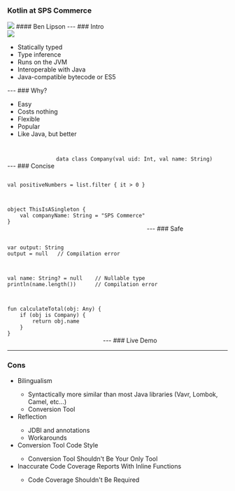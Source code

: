 ### Kotlin at SPS Commerce
<img src="https://avatars0.githubusercontent.com/u/1446536?s=400&v=4" style="border:none; box-shadow: 0 0 0px rgba(0, 0, 0, 0);background:rgba(255, 255, 255, 0);"/>
#### Ben Lipson
---
### Intro
<div class="fragment">
    <img src="https://algeria20.com/wp-content/uploads/2017/11/jet.png" style="border:none; box-shadow: 0 0 0px rgba(0, 0, 0, 0);background:rgba(255, 255, 255, 0);">
    <ul>
        <li class="fragment">Statically typed</li>
        <li class="fragment">Type inference</li>
        <li class="fragment">Runs on the JVM</li>
        <li class="fragment">Interoperable with Java</li>
        <li class="fragment">Java-compatible bytecode or ES5</li>
    </ul>
</div>
---
### Why?
<ul style="margin-left: 0%">
    <li class="fragment">Easy</li>
    <li class="fragment">Costs nothing</li>
    <li class="fragment">Flexible</li>
    <li class="fragment">Popular</li>
    <li class="fragment">Like Java, but better</li>
</ul>
---
### Concise
<pre class="fragment" style="display:inline-block; width: auto"><code data-trim data-noescape>
data class Company(val uid: Int, val name: String)
</code></pre>
<pre class="fragment" style="display:inline-block; width: auto"><code data-trim data-noescape>
val positiveNumbers = list.filter { it > 0 }
</code></pre>
<pre class="fragment" style="display:inline-block; width: auto"><code data-trim data-noescape>
object ThisIsASingleton {
    val companyName: String = "SPS Commerce"
}
</code></pre>
---
### Safe
<pre class="fragment" style="display:inline-block; width: auto"><code data-trim data-noescape>
var output: String
output = null   // Compilation error
</code></pre>
<pre class="fragment" style="display:inline-block; width: auto"><code data-trim data-noescape>
val name: String? = null    // Nullable type
println(name.length())      // Compilation error
</code></pre>
<pre class="fragment" style="display:inline-block; width: auto"><code data-trim data-noescape>
fun calculateTotal(obj: Any) {
    if (obj is Company) {
        return obj.name
    }
}
</code></pre>
---
### Live Demo

---
### Cons
<ul style="margin-left: 0%">
    <li class="fragment">Bilingualism</li>
    <ul>
        <li class="fragment">Syntactically  more similar than most Java libraries (Vavr, Lombok, Camel, etc...)</li>
        <li class="fragment">Conversion Tool</li>
    </ul>
    <li class="fragment">Reflection</li>
    <ul>
        <li class="fragment">JDBI and annotations</li>
        <li class="fragment">Workarounds</li>
    </ul>
    <li class="fragment">Conversion Tool Code Style</li>
    <ul>
        <li class="fragment">Conversion Tool Shouldn't Be Your Only Tool</li>
    </ul>
    <li class="fragment">Inaccurate Code Coverage Reports With Inline Functions</li>
    <ul>
        <li class="fragment">Code Coverage Shouldn't Be Required</li>
    </ul>
</ul>
